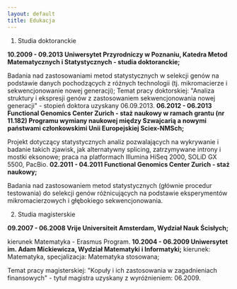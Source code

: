 ```yaml
---
layout: default
title: Edukacja
---
```


1. Studia doktoranckie

**10.2009 - 09.2013	Uniwersytet Przyrodniczy w Poznaniu, Katedra Metod Matematycznych i Statystycznych - studia doktoranckie;**

Badania nad zastosowaniami metod statystycznych w selekcji genów na podstawie danych pochodzących z różnych technologii (tj. mikromacierze i sekwencjonowanie nowej generacji);
Temat pracy doktorskiej: "Analiza struktury i ekspresji genów z zastosowaniem sekwencjonowania nowej generacji" - stopień doktora uzyskany 06.09.2013.
**06.2012 - 06.2013	Functional Genomics Center Zurich - staż naukowy w ramach grantu (nr 11.182) Programu wymiany naukowej między Szwajcarią a nowymi państwami członkowskimi Unii Europejskiej Sciex-NMSch;**

Projekt dotyczący statystycznych analiz pozwalających na wykrywanie i badanie takich zjawisk, jak alternatywny splicing, zatrzymywane introny i mostki eksonowe; praca na platformach Illumina HiSeq 2000, SOLiD GX 5500, PacBio.
**02.2011 - 04.2011	Functional Genomics Center Zurich - staż naukowy;**

Badania nad zastosowaniem metod statystycznych (głównie procedur testowania) do selekcji genów różnicujących na podstawie eksperymentów mikromacierzowych i głębokiego sekwencjonowania.

2. Studia magisterskie

**09.2007 - 06.2008	Vrije Universiteit Amsterdam, Wydział Nauk Ścisłych;** 

kierunek Matematyka - Erasmus Program.
**10.2004 - 06.2009	Uniwersytet im. Adam Mickiewicza, Wydział Matematyki i Informatyki;**
kierunek: Matematyka, specjalizacja: Matematyka stosowana;

Temat pracy magisterskiej: "Kopuły i ich zastosowania w zagadnieniach finansowych" - tytuł magistra uzyskany z wyróżnieniem: 06.2009.
